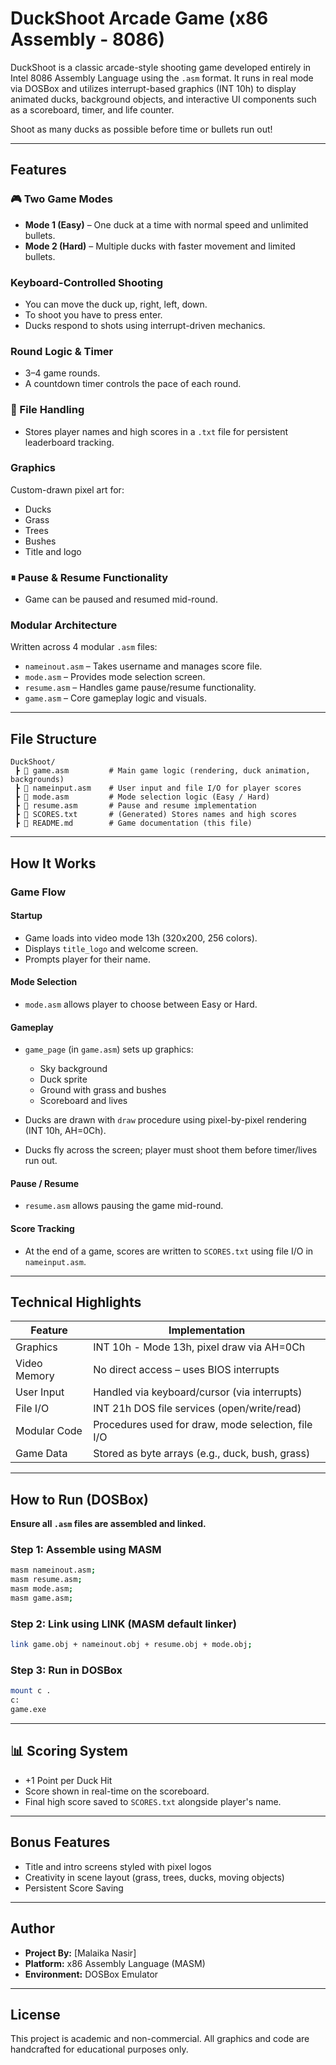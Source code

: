 # DuckShoot Arcade Game (x86 Assembly - 8086)

DuckShoot is a classic arcade-style shooting game developed entirely in Intel 8086 Assembly Language using the `.asm` format. It runs in real mode via DOSBox and utilizes interrupt-based graphics (INT 10h) to display animated ducks, background objects, and interactive UI components such as a scoreboard, timer, and life counter.

Shoot as many ducks as possible before time or bullets run out!

---

##  Features

### 🎮 Two Game Modes

* **Mode 1 (Easy)** – One duck at a time with normal speed and unlimited bullets.
* **Mode 2 (Hard)** – Multiple ducks with faster movement and limited bullets.

###  Keyboard-Controlled Shooting

* You can move the duck up, right, left, down.
* To shoot you have to press enter.
* Ducks respond to shots using interrupt-driven mechanics.

###  Round Logic & Timer

* 3–4 game rounds.
* A countdown timer controls the pace of each round.

### 💾 File Handling

* Stores player names and high scores in a `.txt` file for persistent leaderboard tracking.

###  Graphics

Custom-drawn pixel art for:

* Ducks
* Grass
* Trees
* Bushes
* Title and logo

### ⏸ Pause & Resume Functionality

* Game can be paused and resumed mid-round.

###  Modular Architecture

Written across 4 modular `.asm` files:

* `nameinout.asm` – Takes username and manages score file.
* `mode.asm` – Provides mode selection screen.
* `resume.asm` – Handles game pause/resume functionality.
* `game.asm` – Core gameplay logic and visuals.

---

##  File Structure

```
DuckShoot/
 ┣ 📄 game.asm         # Main game logic (rendering, duck animation, backgrounds)
 ┣ 📄 nameinput.asm    # User input and file I/O for player scores
 ┣ 📄 mode.asm         # Mode selection logic (Easy / Hard)
 ┣ 📄 resume.asm       # Pause and resume implementation
 ┣ 📄 SCORES.txt       # (Generated) Stores names and high scores
 ┣ 📄 README.md        # Game documentation (this file)
```

---

##  How It Works

### Game Flow

#### Startup

* Game loads into video mode 13h (320x200, 256 colors).
* Displays `title_logo` and welcome screen.
* Prompts player for their name.

#### Mode Selection

* `mode.asm` allows player to choose between Easy or Hard.

#### Gameplay

* `game_page` (in `game.asm`) sets up graphics:

  * Sky background
  * Duck sprite
  * Ground with grass and bushes
  * Scoreboard and lives
* Ducks are drawn with `draw` procedure using pixel-by-pixel rendering (INT 10h, AH=0Ch).
* Ducks fly across the screen; player must shoot them before timer/lives run out.

#### Pause / Resume

* `resume.asm` allows pausing the game mid-round.

#### Score Tracking

* At the end of a game, scores are written to `SCORES.txt` using file I/O in `nameinput.asm`.

---

##  Technical Highlights

| Feature      | Implementation                                     |
| ------------ | -------------------------------------------------- |
| Graphics     | INT 10h - Mode 13h, pixel draw via AH=0Ch          |
| Video Memory | No direct access – uses BIOS interrupts            |
| User Input   | Handled via keyboard/cursor (via interrupts)       |
| File I/O     | INT 21h DOS file services (open/write/read)        |
| Modular Code | Procedures used for draw, mode selection, file I/O |
| Game Data    | Stored as byte arrays (e.g., duck, bush, grass)    |

---

##  How to Run (DOSBox)

 **Ensure all `.asm` files are assembled and linked.**

### Step 1: Assemble using MASM

```bash
masm nameinout.asm;
masm resume.asm;
masm mode.asm;
masm game.asm;
```

### Step 2: Link using LINK (MASM default linker)

```bash
link game.obj + nameinout.obj + resume.obj + mode.obj;
```

### Step 3: Run in DOSBox

```bash
mount c .
c:
game.exe
```

---



## 📊 Scoring System

* +1 Point per Duck Hit
* Score shown in real-time on the scoreboard.
* Final high score saved to `SCORES.txt` alongside player's name.

---

##  Bonus Features

*  Title and intro screens styled with pixel logos
*  Creativity in scene layout (grass, trees, ducks, moving objects)
*  Persistent Score Saving

---

##  Author

* **Project By:** \[Malaika Nasir]
* **Platform:** x86 Assembly Language (MASM)
* **Environment:** DOSBox Emulator

---

## License

This project is academic and non-commercial. All graphics and code are handcrafted for educational purposes only.
